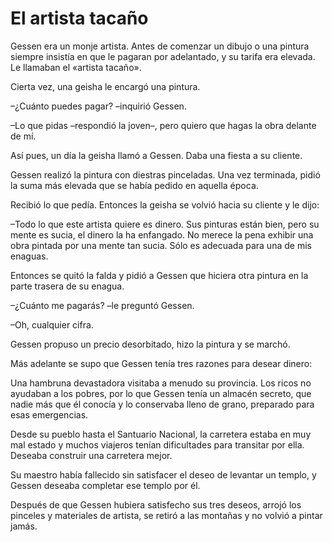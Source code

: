 # El artista tacaño

Gessen era un monje artista. Antes de comenzar un dibujo o una pintura
siempre insistía en que le pagaran por adelantado, y su tarifa era
elevada. Le llamaban el «artista tacaño».

Cierta vez, una geisha le encargó una pintura.

–¿Cuánto puedes pagar? –inquirió Gessen.

–Lo que pidas –respondió la joven–, pero quiero que hagas la obra
delante de mí.

Así pues, un día la geisha llamó a Gessen. Daba una fiesta a su cliente.

Gessen realizó la pintura con diestras pinceladas. Una vez terminada,
pidió la suma más elevada que se había pedido en aquella época.

Recibió lo que pedía. Entonces la geisha se volvió hacia su cliente y le
dijo:

–Todo lo que este artista quiere es dinero. Sus pinturas están bien,
pero su mente es sucia, el dinero la ha enfangado. No merece la pena
exhibir una obra pintada por una mente tan sucia. Sólo es adecuada para
una de mis enaguas.

Entonces se quitó la falda y pidió a Gessen que hiciera otra pintura en
la parte trasera de su enagua.

–¿Cuánto me pagarás? –le preguntó Gessen.

–Oh, cualquier cifra.

Gessen propuso un precio desorbitado, hizo la pintura y se marchó.

Más adelante se supo que Gessen tenía tres razones para desear dinero:

Una hambruna devastadora visitaba a menudo su provincia. Los ricos no
ayudaban a los pobres, por lo que Gessen tenía un almacén secreto, que
nadie más que él conocía y lo conservaba lleno de grano, preparado para
esas emergencias.

Desde su pueblo hasta el Santuario Nacional, la carretera estaba en muy
mal estado y muchos viajeros tenían dificultades para transitar por
ella. Deseaba construir una carretera mejor.

Su maestro había fallecido sin satisfacer el deseo de levantar un
templo, y Gessen deseaba completar ese templo por él.

Después de que Gessen hubiera satisfecho sus tres deseos, arrojó los
pinceles y materiales de artista, se retiró a las montañas y no volvió a
pintar jamás.
